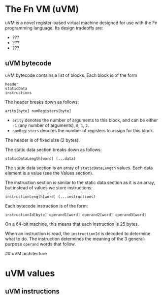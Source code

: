 # The Fn VM (uVM)

uVM is a novel register-based virtual machine designed for use with the Fn programming language. Its design tradeoffs are:

- ???
- ???
- ???

## uVM bytecode

uVM bytecode contains a list of blocks. Each block is of the form

```
header
staticData
instructions
```

The header breaks down as follows:

```
arity[byte] numRegisters[byte]
```

- `arity` denotes the number of arguments to this block, and can be either `-1` (any number of arguments), `0`, `1`, `2`.
- `numRegisters` denotes the number of registers to assign for this block.

The header is of fixed size (2 bytes).


The static data section breaks down as follows:

```
staticDataLength[word] (...data)
```

The static data section is an array of `staticDataLength` values. Each data element is a value (see the Values section).


The instruction section is similar to the static data section as it is an array, but instead of values we store instructions:

```
instructionLength[word] (...instructions)
```

Each bytecode instruction is of the form:

```
instructionId[byte] operand1[word] operand2[word] operand3[word]
```

On a 64-bit machine, this means that each instruction is 25 bytes.

When an instruction is read, the `instructionId` is decoded to determine what to do. The instruction determines the meaning of the 3 general-purpose `operand` words that follow.

## uVM architecture


# uVM values


## uVM instructions

